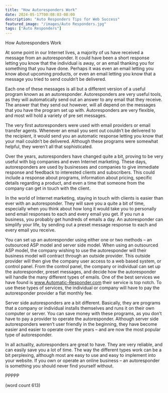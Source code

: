 ```yaml
---
title: "How Autoresponders Work"
date: 2024-05-17T00:08:03-08:00
description: "Auto Responders Tips for Web Success"
featured_image: "/images/Auto Responders.jpg"
tags: ["Auto Responders"]
---
```


How Autoresponders Work

At some point in our Internet lives, a majority of us have received a message from an autoresponder.  It could have been a short response letting you know that the individual is away, or an email thanking you for something that you have done.  Perhaps it was even an email letting you know about upcoming products, or even an email letting you know that a message you tried to send couldn’t be delivered.

Each one of these messages is all but a different version of a useful program known as an autoresponder.  Autoresponders are very useful tools, as they will automatically send out an answer to any email that they receive.  The answer that they send out however, will all depend on the messages that you have the program set up with.  Autoresponders are very flexible, and most will hold a variety of pre set messages.

The very first autoresponders were used with email providers or email transfer agents.  Whenever an email you sent out couldn’t be delivered to the recipient, it would send you an automatic response letting you know that your mail couldn’t be delivered.  Although these programs were somewhat helpful, they weren’t all that sophisticated.

Over the years, autoresponders have changed quite a bit, proving to be very useful with big companies and even Internet marketing.  These days, autoresponders are used by businesses and companies to give immediate response and feedback to interested clients and subscribers.  This could include a response about programs, information about pricing, specific details regarding a product, and even a time that someone from the company can get in touch with the client.

In the world of Internet marketing, staying in touch with clients is easier than ever with an autoresponder.  They will save you a quite a bit of time, especially when you think about how long it would take you to personally send email responses to each and every email you get.  If you run a business, you probably get hundreds of emails a day.  An autoresponder can simplify your life, by sending out a preset message response to each and every email you receive.

You can set up an autoresponder using either one or two methods – an outsourced ASP model and server side model.  When using an outsourced ASP model, the company wishing to use the autoresponder will their business model will contract through an outside provider.  This outside provider will then give the company user access to a web based system, or control panel.  From the control panel, the company or individual can set up the autoresponder, preset messages, and decide how the autoresponder will handle the many different types of emails. One of the best services we have found is www.Automatic-Responder.com their service is top notch. To use these types of services, the individual or company will have to pay the autoresponder provider a flat monthly fee.

Server side autoresponders are a bit different.  Basically, they are programs that a company or individual installs themselves and runs it on their own computer or server.  You can save money with these programs, as you don’t have to pay a provider to operate the autoresponder.  Although server side autoresponders weren’t user friendly in the beginning, they have become easier and easier to operate over the years – and are now the most popular type of autoresponder.

In all actuality, autoresponders are great to have.  They are very reliable, and can easily save you a lot of time. The way the different types work can be a bit perplexing, although most are easy to use and easy to implement into your website.  If you own or operate an online business – an autoresponder is something you should never find yourself without.

PPPPP

(word count 613)
